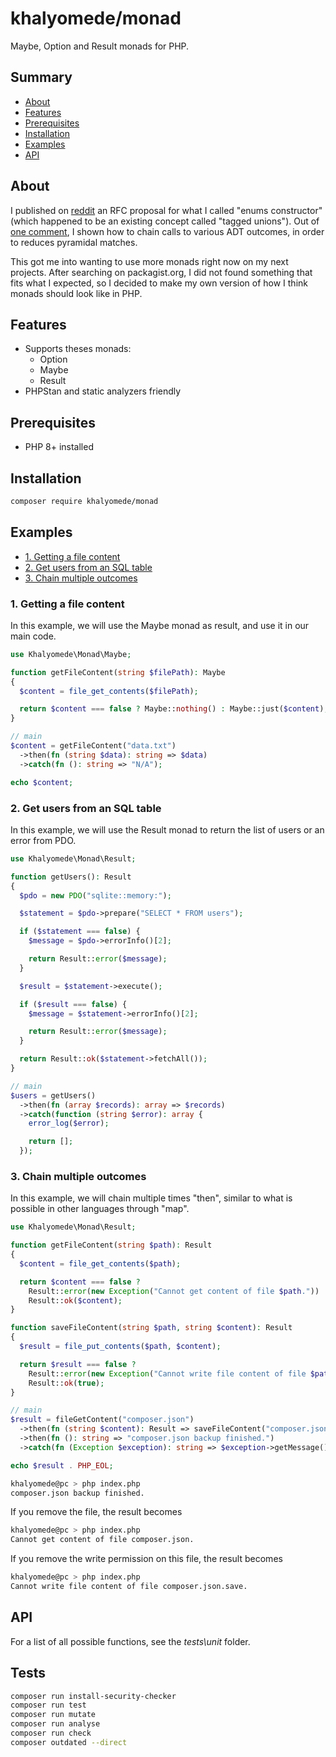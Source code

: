 # khalyomede/monad

Maybe, Option and Result monads for PHP.

## Summary

- [About](#about)
- [Features](#features)
- [Prerequisites](#prerequisites)
- [Installation](#installation)
- [Examples](#examples)
- [API](#api)

## About

I published on [reddit](https://www.reddit.com/r/PHP/comments/oxcmw9/rfc_proposal_enums_constructor/) an RFC proposal for what I called "enums constructor" (which happened to be an existing concept called "tagged unions"). Out of [one comment](https://www.reddit.com/r/PHP/comments/oxcmw9/rfc_proposal_enums_constructor/h7qgo1n?utm_source=share&utm_medium=web2x&context=3), I shown how to chain calls to various ADT outcomes, in order to reduces pyramidal matches.

This got me into wanting to use more monads right now on my next projects. After searching on packagist.org, I did not found something that fits what I expected, so I decided to make my own version of how I think monads should look like in PHP.

## Features

- Supports theses monads:
  - Option
  - Maybe
  - Result
- PHPStan and static analyzers friendly

## Prerequisites

- PHP 8+ installed

## Installation

```bash
composer require khalyomede/monad
```

## Examples

- [1. Getting a file content](#1-getting-a-file-content)
- [2. Get users from an SQL table](#2-get-users-from-an-sql-table)
- [3. Chain multiple outcomes](#3-chain-multiple-outcomes)

### 1. Getting a file content

In this example, we will use the Maybe monad as result, and use it in our main code.

```php
use Khalyomede\Monad\Maybe;

function getFileContent(string $filePath): Maybe
{
  $content = file_get_contents($filePath);

  return $content === false ? Maybe::nothing() : Maybe::just($content);
}

// main
$content = getFileContent("data.txt")
  ->then(fn (string $data): string => $data)
  ->catch(fn (): string => "N/A");

echo $content;
```

### 2. Get users from an SQL table

In this example, we will use the Result monad to return the list of users or an error from PDO.

```php
use Khalyomede\Monad\Result;

function getUsers(): Result
{
  $pdo = new PDO("sqlite::memory:");

  $statement = $pdo->prepare("SELECT * FROM users");

  if ($statement === false) {
    $message = $pdo->errorInfo()[2];

    return Result::error($message);
  }

  $result = $statement->execute();

  if ($result === false) {
    $message = $statement->errorInfo()[2];

    return Result::error($message);
  }

  return Result::ok($statement->fetchAll());
}

// main
$users = getUsers()
  ->then(fn (array $records): array => $records)
  ->catch(function (string $error): array {
    error_log($error);

    return [];
  });
```

### 3. Chain multiple outcomes

In this example, we will chain multiple times "then", similar to what is possible in other languages through "map".

```php
use Khalyomede\Monad\Result;

function getFileContent(string $path): Result
{
  $content = file_get_contents($path);

  return $content === false ?
    Result::error(new Exception("Cannot get content of file $path.")) :
    Result::ok($content);
}

function saveFileContent(string $path, string $content): Result
{
  $result = file_put_contents($path, $content);

  return $result === false ?
    Result::error(new Exception("Cannot write file content of file $path.")) :
    Result::ok(true);
}

// main
$result = fileGetContent("composer.json")
  ->then(fn (string $content): Result => saveFileContent("composer.json.save", $content))
  ->then(fn (): string => "composer.json backup finished.")
  ->catch(fn (Exception $exception): string => $exception->getMessage());

echo $result . PHP_EOL;
```

```bash
khalyomede@pc > php index.php
composer.json backup finished.
```

If you remove the file, the result becomes

```bash
khalyomede@pc > php index.php
Cannot get content of file composer.json.
```

If you remove the write permission on this file, the result becomes

```bash
khalyomede@pc > php index.php
Cannot write file content of file composer.json.save.
```

## API

For a list of all possible functions, see the _tests\unit_ folder.

## Tests

```bash
composer run install-security-checker
composer run test
composer run mutate
composer run analyse
composer run check
composer outdated --direct
```
